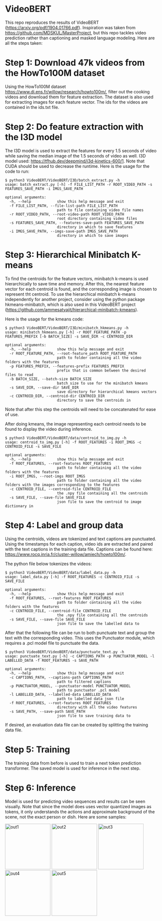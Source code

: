 # VideoBERT
This repo reproduces the results of VideoBERT (https://arxiv.org/pdf/1904.01766.pdf). Inspiration was taken from https://github.com/MDSKUL/MasterProject, but this repo tackles video prediction rather than captioning and masked language modeling. Here are all the steps taken:

# Step 1: Download 47k videos from the HowTo100M dataset
Using the HowTo100M dataset https://www.di.ens.fr/willow/research/howto100m/, filter out the cooking videos and download them for feature extraction. The dataset is also used for extracting images for each feature vector. The ids for the videos are contained in the ids.txt file. 

# Step 2: Do feature extraction with the I3D model
The I3D model is used to extract the features for every 1.5 seconds of video while saving the median image of the 1.5 seconds of video as well. I3D model used: https://tfhub.dev/deepmind/i3d-kinetics-600/1. Note that CUDA should be used to decrease the runtime. Here is the usage for the code to run:

```
$ python3 VideoBERT/VideoBERT/I3D/batch_extract.py -h
usage: batch_extract.py [-h] -f FILE_LIST_PATH -r ROOT_VIDEO_PATH -s FEATURES_SAVE_PATH -i IMGS_SAVE_PATH

optional arguments:
  -h, --help            show this help message and exit
  -f FILE_LIST_PATH, --file-list-path FILE_LIST_PATH
                        path to file containing video file names
  -r ROOT_VIDEO_PATH, --root-video-path ROOT_VIDEO_PATH
                        root directory containing video files
  -s FEATURES_SAVE_PATH, --features-save-path FEATURES_SAVE_PATH
                        directory in which to save features
  -i IMGS_SAVE_PATH, --imgs-save-path IMGS_SAVE_PATH
                        directory in which to save images
```

# Step 3: Hierarchical Minibatch K-means
To find the centroids for the feature vectors, minibatch k-means is used hierarchically to save time and memory. After this, the nearest feature vector for each centroid is found, and the corresponding image is chosen to represent tht centroid. To use the hierarchical minibatch k-means independently for another project, consider using the python package hkmeans-minibatch, which is also used in this VideoBERT project (https://github.com/ammesatyajit/hierarchical-minibatch-kmeans).

Here is the usage for the kmeans code:
```
$ python3 VideoBERT/VideoBERT/I3D/minibatch_hkmeans.py -h 
usage: minibatch_hkmeans.py [-h] -r ROOT_FEATURE_PATH -p FEATURES_PREFIX [-b BATCH_SIZE] -s SAVE_DIR -c CENTROID_DIR

optional arguments:
  -h, --help            show this help message and exit
  -r ROOT_FEATURE_PATH, --root-feature_path ROOT_FEATURE_PATH
                        path to folder containing all the video folders with the features
  -p FEATURES_PREFIX, --features-prefix FEATURES_PREFIX
                        prefix that is common between the desired files to read
  -b BATCH_SIZE, --batch-size BATCH_SIZE
                        batch_size to use for the minibatch kmeans
  -s SAVE_DIR, --save-dir SAVE_DIR
                        save directory for hierarchical kmeans vectors
  -c CENTROID_DIR, --centroid-dir CENTROID_DIR
                        directory to save the centroids in
```
Note that after this step the centroids will need to be concatenated for ease of use.

After doing kmeans, the image representing each centroid needs to be found to display the video during inference.
```
$ python3 VideoBERT/VideoBERT/data/centroid_to_img.py -h 
usage: centroid_to_img.py [-h] -f ROOT_FEATURES -i ROOT_IMGS -c CENTROID_FILE -s SAVE_FILE

optional arguments:
  -h, --help            show this help message and exit
  -f ROOT_FEATURES, --root-features ROOT_FEATURES
                        path to folder containing all the video folders with the features
  -i ROOT_IMGS, --root-imgs ROOT_IMGS
                        path to folder containing all the video folders with the images corresponding to the features
  -c CENTROID_FILE, --centroid-file CENTROID_FILE
                        the .npy file containing all the centroids
  -s SAVE_FILE, --save-file SAVE_FILE
                        json file to save the centroid to image dictionary in
```

# Step 4: Label and group data
Using the centroids, videos are tokenized and text captions are punctuated. Using the timestamps for each caption, video ids are extracted and paired with the text captions in the training data file. Captions can be found here: https://www.rocq.inria.fr/cluster-willow/amiech/howto100m/. 

The python file below tokenizes the videos:
```
$ python3 VideoBERT/VideoBERT/data/label_data.py -h     
usage: label_data.py [-h] -f ROOT_FEATURES -c CENTROID_FILE -s SAVE_FILE

optional arguments:
  -h, --help            show this help message and exit
  -f ROOT_FEATURES, --root-features ROOT_FEATURES
                        path to folder containing all the video folders with the features
  -c CENTROID_FILE, --centroid-file CENTROID_FILE
                        the .npy file containing all the centroids
  -s SAVE_FILE, --save-file SAVE_FILE
                        json file to save the labelled data to
```

After that the following file can be run to both punctuate text and group the text with the corresponding video. This uses the Punctuator module, which requires a .pcl model file to punctuate the data. 
```
$ python3 VideoBERT/VideoBERT/data/punctuate_text.py -h 
usage: punctuate_text.py [-h] -c CAPTIONS_PATH -p PUNCTUATOR_MODEL -l LABELLED_DATA -f ROOT_FEATURES -s SAVE_PATH

optional arguments:
  -h, --help            show this help message and exit
  -c CAPTIONS_PATH, --captions-path CAPTIONS_PATH
                        path to filtered captions
  -p PUNCTUATOR_MODEL, --punctuator-model PUNCTUATOR_MODEL
                        path to punctuator .pcl model
  -l LABELLED_DATA, --labelled-data LABELLED_DATA
                        path to labelled data json file
  -f ROOT_FEATURES, --root-features ROOT_FEATURES
                        directory with all the video features
  -s SAVE_PATH, --save-path SAVE_PATH
                        json file to save training data to
```
If desired, an evaluation data file can be created by splitting the training data file.

# Step 5: Training
The training data from before is used to train a next token prediction transformer. The saved model is used for inference in the next step.

# Step 6: Inference
Model is used for predicting video sequences and results can be seen visually. Note that since the model does uses vector quantized images as tokens, it only understands the actions and approximate background of the scene, not the exact person or dish. Here are some samples:

<p float="center" padding=10px>
  <img src="https://github.com/ammesatyajit/videobert/blob/master/results/out-vid-40071.jpg" alt="out1" width="150"/>
  <img src="https://github.com/ammesatyajit/videobert/blob/master/results/out-vid-40171.jpg" alt="out2" width="150"/>
  <img src="https://github.com/ammesatyajit/videobert/blob/master/results/out-vid-40371.jpg" alt="out3" width="150"/>
  <img src="https://github.com/ammesatyajit/videobert/blob/master/results/out-vid-42671.jpg" alt="out4" width="150"/>
  <img src="https://github.com/ammesatyajit/videobert/blob/master/results/out-vid-44471.png" alt="out5" width="150"/>
</p>
